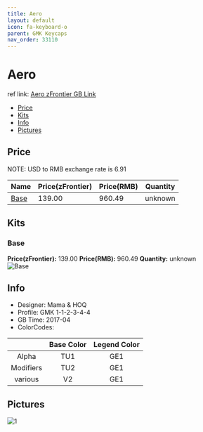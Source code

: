 ```yaml
---
title: Aero
layout: default
icon: fa-keyboard-o
parent: GMK Keycaps
nav_order: 33110
---
```


# Aero

ref link: [Aero zFrontier GB Link](https://en.zfrontier.com/products/gmk-aero)

* [Price](#price)
* [Kits](#kits)
* [Info](#info)
* [Pictures](#pictures)


## Price  
NOTE: USD to RMB exchange rate is 6.91

| Name          | Price(zFrontier)    |  Price(RMB) | Quantity |
| ------------- | ------------ |  ---------- | -------- |
|[Base](#base)|139.00|960.49|unknown|


## Kits
### Base
**Price(zFrontier):** 139.00    **Price(RMB):** 960.49    **Quantity:** unknown  
<img src="{{ 'assets/images/gmk-keycaps/aero/kits_pics/base.jpg' | relative_url }}" alt="Base" class="image featured">


## Info
* Designer: Mama & HOQ
* Profile: GMK 1-1-2-3-4-4
* GB Time: 2017-04
* ColorCodes: 

| |Base Color     | Legend Color
| :-------------: | :-------------: | :------------:
|Alpha|TU1|GE1
|Modifiers|TU2|GE1
|various|V2|GE1


## Pictures
<img src="{{ 'assets/images/gmk-keycaps/aero/rendering_pics/1.jpg' | relative_url }}" alt="1" class="image featured">
